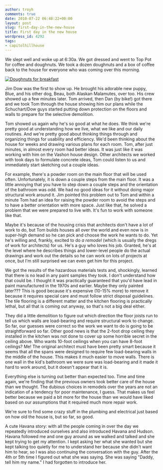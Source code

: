 ```yaml
---
author: troyh
comments: true
date: 2010-07-22 06:48:22+00:00
layout: post
slug: first-day-in-the-new-house
title: First day in the new house
wordpress_id: 4292
tags:
- capitolhillhouse
---
```


We slept well and woke up at 6:30a. We got dressed and went to Top Pot for coffee and doughnuts. We took a dozen doughnuts and a box of coffee back to the house for everyone who was coming over this morning.

[![Doughnuts for breakfast](http://farm5.static.flickr.com/4100/4816626198_728274c898.jpg)](http://www.flickr.com/photos/troyh/4816626198/)

<!-- more -->

Jim Dow was the first to show up. He brought his adorable new puppy, Blue, and his other dog, Beau, both Alaskan Malamutes, over too. His crew showed up a few minutes later. Tom arrived, then Dan (by bike!) got there and we took Tom through the house showing him our plans while the Schuchart/Dow guys started putting down protection on the floors and walls to prepare for the selective demolition.

Tom showed us again why he's so good at what he does. We think we're pretty good at understanding how we live, what we like and our daily routines. And we're pretty good about thinking things through and organizing things for usability and efficiency. We'd been thinking about the house for weeks and drawing various plans for each room. Tom, after just minutes, in almost every room had better ideas. It was just like it was working with him on the Vashon house design. Other architects we worked with took days to formulate concrete ideas, Tom could listen to us and immediately start sketching out a couple ideas.

For example, there's a powder room on the main floor that will be used often. Unfortunately, it is down a couple steps from the main floor. It was a little annoying that you have to step down a couple steps and the orientation of the bathroom was odd. We had no good ideas for it without doing major structural work around it. Jim pointed this problem out to Tom and within a minute Tom had an idea for raising the powder room to avoid the steps and to have a better orientation with more space. Just like that, he solved a problem that we were prepared to live with. It's fun to work with someone like that.

Maybe it's because of the housing crisis that architects don't have a lot of work to do, but Tom builds houses all over the world and even now is in super-high demand so he can pick and choose the work he wants to do. Yet he's willing and, frankly, excited to do _a remodel_ (which is usually the dregs of work for architects) for us. He's a guy who loves his job. Granted, he's at the level where he describes things and lower-level people do the actual drawings and work out the details so he can work on lots of projects at once, but I'm still surprised we can even get him for this project.

We got the results of the hazardous materials tests and, shockingly, learned that there is no lead in any paint samples they took. I don't understand how that could be. I thought it was practically guaranteed that you'd have lead in paint manufactured in the 1970s and earlier. Maybe they only painted later??? This is good because it's expensive (10-15% more) to remove it because it requires special care and must follow strict disposal guidelines. The tile flooring is a different matter and the kitchen flooring is practically lethal, but all that is coming out anyway, so that's not a big deal either.

They did a little demolition to figure out which direction the floor joists run to tell us which walls are load-bearing and require structural work to change. So far, our guesses were correct so the work we want to do is going to be straightforward so far. Other good news is that the 2-foot drop ceiling they installed in the kitchen was not done to cover up some horrible secret in the ceiling above. Who wants 10-foot ceilings when you can have 8-foot ceilings? Me! The original architect must have been pretty smart because it seems that all the spans were designed to require few load-bearing walls in the middle of the house. This makes it much easier to move walls. There is one wall in the kid's bathroom we were sure was load-bearing and it made it hard to work around, but it doesn't appear that it is.

Everything else is turning out better than expected too. Time and time again, we're finding that the previous owners took better care of the house than we thought. The dubious choices in remodels over the years are not an indication of a tendency for poor maintenance, I guess. That makes us feel better because we paid a bit more for the house than we would have liked based on our assumptions that it required much more repair work.

We're sure to find some crazy stuff in the plumbing and electrical just based on how old the house is, but so far, so good.

A cute Havana story: with all the people coming in over the day we repeatedly  introduced ourselves and also introduced Havana and Hudson. Havana followed me and one guy around as we walked and talked and she kept trying to get my attention.  I kept asking her what she wanted but she kept talking too quietly for me to understand her because she didn't want him to hear, so I was also continuing the conversation with the guy. After the 4th or 5th time I figured out what she was saying.  She was saying "Daddy, tell him my name." I had forgotten to introduce her.
